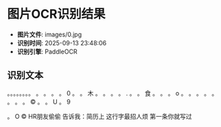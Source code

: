 # 图片OCR识别结果

- **图片文件**: images/0.jpg
- **识别时间**: 2025-09-13 23:48:06
- **识别引擎**: PaddleOCR

## 识别文本

。。。。。。。。
。
。
。
。
0
。
。
木
。
。
。
。
.
。
。
食
。
。
。
o
。
。
。
。
。
。
。
。
©
。
。
U
。
9

。
O
©
HR朋友偷偷
告诉我：简历上
这行字最招人烦
第一条你就写过
